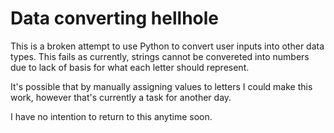 # Data converting hellhole
This is a broken attempt to use Python to convert user inputs into other data types.
This fails as currently, strings cannot be convereted into numbers due to lack of basis for what each letter should represent.

It's possible that by manually assigning values to letters I could make this work, however that's currently a task for another day.

I have no intention to return to this anytime soon.
